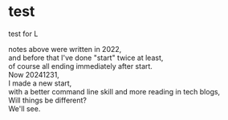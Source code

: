 # test
test for L

notes above were written in 2022,\
and before that I've done "start" twice at least,\
of course all ending immediately after start.\
Now 20241231,\
I made a new start,\
with a better command line skill and more reading in tech blogs,\
Will things be different?\
We'll see.

